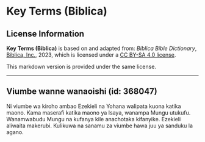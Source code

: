 # Key Terms (Biblica)

## License Information

**Key Terms (Biblica)** is based on and adapted from: _Biblica Bible Dictionary_, [Biblica, Inc.](https://www.biblica.com/), 2023, which is licensed under a [CC BY-SA 4.0 license](https://creativecommons.org/licenses/by-sa/4.0/legalcode.en).

This markdown version is provided under the same license.



--------------------------------

## Viumbe wanne wanaoishi (id: 368047)

Ni viumbe wa kiroho ambao Ezekieli na Yohana walipata kuona katika maono. Kama maserafi katika maono ya Isaya, wanampa Mungu utukufu. Wanamwabudu Mungu na kufanya kile anachotaka kifanyike. Ezekieli aliwaita makerubi. Kulikuwa na sanamu za viumbe hawa juu ya sanduku la agano.


